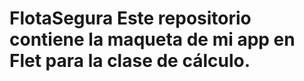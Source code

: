 # FlotaSegura Este repositorio contiene la maqueta de mi app en Flet para la clase de cálculo.































































































































































































